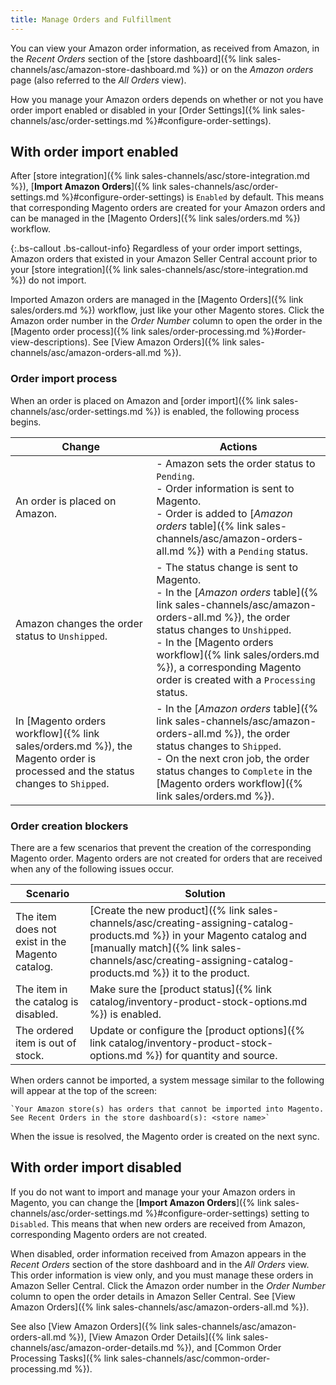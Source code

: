 ```yaml
---
title: Manage Orders and Fulfillment
---
```



You can view your Amazon order information, as received from Amazon, in the _Recent Orders_ section of the [store dashboard]({% link sales-channels/asc/amazon-store-dashboard.md %}) or on the _Amazon orders_ page (also referred to the _All Orders_ view).

How you manage your Amazon orders depends on whether or not you have order import enabled or disabled in your [Order Settings]({% link sales-channels/asc/order-settings.md %}#configure-order-settings).

## With order import enabled

After [store integration]({% link sales-channels/asc/store-integration.md %}), [**Import Amazon Orders**]({% link sales-channels/asc/order-settings.md %}#configure-order-settings) is `Enabled` by default. This means that corresponding Magento orders are created for your Amazon orders and can be managed in the [Magento Orders]({% link sales/orders.md %}) workflow.

{:.bs-callout .bs-callout-info}
Regardless of your order import settings, Amazon orders that existed in your Amazon Seller Central account prior to your [store integration]({% link sales-channels/asc/store-integration.md %}) do not import.

Imported Amazon orders are managed in the [Magento Orders]({% link sales/orders.md %}) workflow, just like your other Magento stores. Click the Amazon order number in the _Order Number_ column to open the order in the [Magento order process]({% link sales/order-processing.md %}#order-view-descriptions). See [View Amazon Orders]({% link sales-channels/asc/amazon-orders-all.md %}).

### Order import process

When an order is placed on Amazon and [order import]({% link sales-channels/asc/order-settings.md %}) is enabled, the following process begins.

|Change |Actions|
|---|---|
|An order is placed on Amazon. |- Amazon sets the order status to `Pending`.<br />- Order information is sent to Magento.<br />- Order is added to [_Amazon orders_ table]({% link sales-channels/asc/amazon-orders-all.md %}) with a `Pending` status. |
|Amazon changes the order status to `Unshipped`. |- The status change is sent to Magento.<br />- In the [_Amazon orders_ table]({% link sales-channels/asc/amazon-orders-all.md %}), the order status changes to `Unshipped`.<br />- In the [Magento orders workflow]({% link sales/orders.md %}), a corresponding Magento order is created with a `Processing` status. |
|In [Magento orders workflow]({% link sales/orders.md %}), the Magento order is processed and the status changes to `Shipped`. |- In the [_Amazon orders_ table]({% link sales-channels/asc/amazon-orders-all.md %}), the order status changes to `Shipped`.<br />- On the next cron job, the order status changes to `Complete` in the [Magento orders workflow]({% link sales/orders.md %}). |

### Order creation blockers

There are a few scenarios that prevent the creation of the corresponding Magento order. Magento orders are not created for orders that are received when any of the following issues occur.

|Scenario|Solution|
|---|---|
|The item does not exist in the Magento catalog. |[Create the new product]({% link sales-channels/asc/creating-assigning-catalog-products.md %}) in your Magento catalog and [manually match]({% link sales-channels/asc/creating-assigning-catalog-products.md %}) it to the product. |
|The item in the catalog is disabled. |Make sure the [product status]({% link catalog/inventory-product-stock-options.md %}) is enabled. |
|The ordered item is out of stock. |Update or configure the [product options]({% link catalog/inventory-product-stock-options.md %}) for quantity and source. |

When orders cannot be imported, a system message similar to the following will appear at the top of the screen:

    `Your Amazon store(s) has orders that cannot be imported into Magento. See Recent Orders in the store dashboard(s): <store name>`

When the issue is resolved, the Magento order is created on the next sync.

## With order import disabled

If you do not want to import and manage your your Amazon orders in Magento, you can change the [**Import Amazon Orders**]({% link sales-channels/asc/order-settings.md %}#configure-order-settings) setting to `Disabled`. This means that when new orders are received from Amazon, corresponding Magento orders are not created.

When disabled, order information received from Amazon appears in the _Recent Orders_ section of the store dashboard and in the _All Orders_ view. This order information is view only, and you must manage these orders in Amazon Seller Central. Click the Amazon order number in the _Order Number_ column to open the order details in Amazon Seller Central. See [View Amazon Orders]({% link sales-channels/asc/amazon-orders-all.md %}).

See also [View Amazon Orders]({% link sales-channels/asc/amazon-orders-all.md %}), [View Amazon Order Details]({% link sales-channels/asc/amazon-order-details.md %}), and [Common Order Processing Tasks]({% link sales-channels/asc/common-order-processing.md %}).

